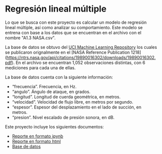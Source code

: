 # Regresión lineal múltiple
Lo que se busca con este proyecto es calcular un modelo de regresión lineal múltiple, así como analizar su comportamiento. Este modelo se entrena con base a los datos que se encuentran en el archivo con el nombre "A1.3 NASA.csv". 

La base de datos se obtuvo del [UCI Machine Learning Repository](https://archive.ics.uci.edu/dataset/291/airfoil+self+noise) los cuales se publicaron orignalmente en el [NASA Reference Publication 1218] (https://ntrs.nasa.gov/api/citations/19890016302/downloads/19890016302.pdf). En el archivo se encuentran 1,052 observaciones distintas, con 6 mediciones para cada una de ellas.  

La base de datos cuenta con la siguiente información:
- “frecuencia”. Frecuencia, en Hz.
- “angulo”. Ángulo de ataque, en grados.
- “longitud”. Longitud de cuerda geométrica, en metros.
- “velocidad”. Velocidad de flujo libre, en metros por segundo.
- “espesor”. Espesor del desplazamiento en el lado de succión, en metros.
- “presion”. Nivel escalado de presión sonora, en dB.

Este proyecto incluye los siguientes documentos:
- [Reporte en formato ipynb](./Regresion_multiple.ipynb)
- [Reporte en formato html](./Regresion_multiple.html)
- [Base de datos](./NASA.csv)
